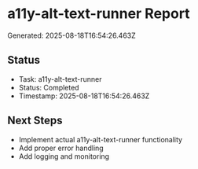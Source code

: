 # a11y-alt-text-runner Report

Generated: 2025-08-18T16:54:26.463Z

## Status
- Task: a11y-alt-text-runner
- Status: Completed
- Timestamp: 2025-08-18T16:54:26.463Z

## Next Steps
- Implement actual a11y-alt-text-runner functionality
- Add proper error handling
- Add logging and monitoring

